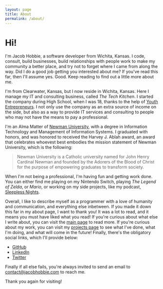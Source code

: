 ```yaml
---
layout: page
title: About
permalink: /about/
---
```


# Hi!

I'm Jacob Hobbie, a software developer from Wichita, Kansas. I code, consult, build businesses, build relationships with people work to make my community a better place, and try not to forget where I came from along the way. Did I do a good job getting you interested about me? If you've read this far, then I'll assume yes. Good. Keep reading to find out a little more about me.

I'm from Clearwater, Kansas, but I now reside in Wichita, Kansas. Here I manage my IT and consulting business, called *The Tech Kitchen*. I started the company during High School, when I was 18, thanks to the help of [Youth Entrepreneurs](https://youthentrepreneurs.org/). I not only use the company as an extra source of income on the side, but also as a way to provide IT services and consulting to people who may not have the means to pay a professional.

I'm an Alma Matter of [Newman University](https://newmanu.edu), with a degree in Information Technology and Management of Information Systems. I graduated with honors, and was honored to received the Harvey J. Ablah award, an award that celebrates whoevest best embodies the mission statement of Newman University, which is the following:

> Newman University is a Catholic university named for John Henry Cardinal Newman and founded by the Adorers of the Blood of Christ for the purpose of empowering graduates to transform society.

When I'm not being a professional, I'm having fun and getting work done. You can either find me playing on my Nintendo Switch, playing *The Legend of Zelda*, or *Mario*, or working on my side projects, like my podcast, [Sleepless Nights](https://sleepless-nights.pinecast.co/).

Overall, I like to describe myself as a programmer with a love of humanity and communication, and everything else inbetween. If you made it down this far in my about page, I want to thank you! It was a lot to read, and it means you must have liked what you read! If you're curious about what else I write about, you can visit the [main page](https://jacobhobbie.com) to read more. If you're curious about my work, you can visit my [projects page](https://jacobhobbie.com/projects/) to see what I've done, what I'm doing, and what will come in the future! Finally, there's the obligatory social links, which I'll provide below:

* [GitHub](https://github.com/HobbieJ)
* [LinkedIn](https://www.linkedin.com/in/hobbiej/)
* [Twitter](https://twitter.com/HobbieJacob)

Finally if all else fails, you're always invited to send an email to [contact@jacobhobbie.com](mailto:contact@jacobhobbie.com) to reach me.

Thank you again for visiting!